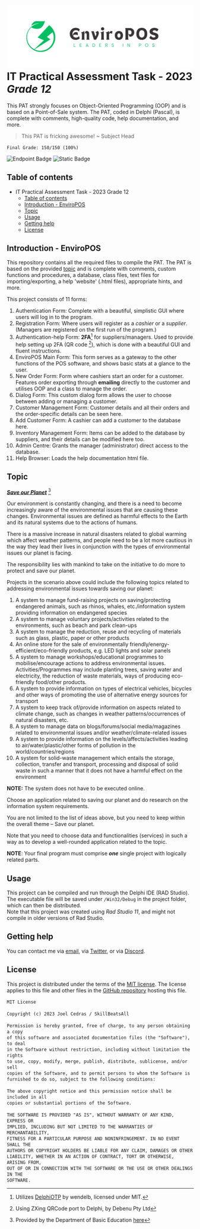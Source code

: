 ![EnviroPOS Logo](/Logo.svg)
IT Practical Assessment Task - 2023 _Grade 12_
==========================================


This PAT strongly focuses on Object-Oriented Programming (OOP) and is based on a Point-of-Sale system. The PAT, coded in Delphi (Pascal), is complete with comments, high-quality code, help documentation, and more.
> This PAT is fricking awesome!
> ~ Subject Head

    Final Grade: 150/150 (100%)

![Endpoint Badge](https://img.shields.io/endpoint?url=https%3A%2F%2Fhits.dwyl.com%2FSkillBeatsAll%2Fitpat-2023.json&style=flat-square&logo=github&logoColor=springgreen&label=visitors&color=seagreen) ![Static Badge](https://img.shields.io/badge/license-MIT-seagreen?style=flat-square&labelColor=grey)

## Table of contents
- IT Practical Assessment Task - 2023 Grade 12
	- [Table of contents](#table-of-contents)
	- [Introduction - EnviroPOS](#introduction---enviropos)
	- [Topic](#topic)
	- [Usage](#usage)
	- [Getting help](#getting-help)
	- [License](#license)


## Introduction - EnviroPOS
This repository contains all the required files to compile the PAT. The PAT is based on the provided [topic](#topic) and is complete with comments, custom functions and procedures, a database, class files, text files for importing/exporting, a help 'website' (.html files), appropriate hints, and more.

This project consists of 11 forms:

 1. Authentication Form: Complete with a beautiful, simplistic GUI where users will log in to the program.
 2. Registration Form: Where users will register as a *cashier* or a *supplier*. (Managers are registered on the first run of the program.)
 3. Authentication-help Form: **2FA**[^1] for suppliers/managers. Used to provide help setting up 2FA (QR code [^2]), which is done with a beautiful GUI and fluent instructions.
 4. EnviroPOS Main Form: This form serves as a gateway to the other functions of the POS software, and shows basic stats at a glance to the user.
 5. New Order Form: Form where cashiers start an order for a customer. Features order exporting through **emailing** directly to the customer and utilises OOP and a class to manage the order.
 6. Dialog Form: This custom dialog form allows the user to choose between adding or managing a customer.
 7. Customer Management Form: Customer details and all their orders and the order-specific details can be seen here.
 8. Add Customer Form: A cashier can add a customer to the database here.
 9. Inventory Management Form: Items can be added to the database by suppliers, and their details can be modified here too.
 10. Admin Centre: Grants the manager (administrator) direct access to the database.
 11. Help Browser: Loads the help documentation html file. 

## Topic

<ins>***Save our Planet***</ins> [^3]

Our environment is constantly changing, and there is a need to become increasingly aware of the
environmental issues that are causing these changes. Environmental issues are defined as
harmful effects to the Earth and its natural systems due to the actions of humans.

There is a massive increase in natural disasters related to global warming which affect weather
patterns, and people need to be a lot more cautious in the way they lead their lives in conjunction
with the types of environmental issues our planet is facing. 

The responsibility lies with mankind to take on the initiative to do more to protect and save our
planet.

Projects in the scenario above could include the following topics related to addressing
environmental issues towards saving our planet:
1. A system to manage fund-raising projects on saving/protecting endangered animals, such as
rhinos, whales, etc./information system providing information on endangered species
2. A system to manage voluntary projects/activities related to the environments, such as beach
and park clean-ups
3. A system to manage the reduction, reuse and recycling of materials such as glass, plastic,
paper or other products
4. An online store for the sale of environmentally friendly/energy-efficient/eco-friendly products,
e.g. LED lights and solar panels
5. A system to manage workshops/educational programmes to mobilise/encourage actions to
address environmental issues. Activities/Programmes may include planting trees, saving
water and electricity, the reduction of waste materials, ways of producing eco-friendly
food/other products.
6. A system to provide information on types of electrical vehicles, bicycles and other ways of
promoting the use of alternative energy sources for transport
7. A system to keep track of/provide information on aspects related to climate change, such as
changes in weather patterns/occurrences of natural disasters, etc.
8. A system to manage data on blogs/forums/social media/magazines related to environmental
issues and/or weather/climate-related issues
9. A system to provide information on the levels/affects/activities leading to
air/water/plastic/other forms of pollution in the world/countries/regions
10. A system for solid-waste management which entails the storage, collection, transfer and
transport, processing and disposal of solid waste in such a manner that it does not have a
harmful effect on the environment

**NOTE:** The system does not have to be executed online.

Choose an application related to saving our planet and do research on the information system
requirements.

You are not limited to the list of ideas above, but you need to keep within the overall theme – Save
our planet.

Note that you need to choose data and functionalities (services) in such a way as to develop a
well-rounded application related to the topic.

**NOTE**: Your final program must comprise ***one*** single project with logically related parts.

## Usage
This project can be compiled and run through the Delphi IDE (RAD Studio). The executable file will be saved under `/Win32/Debug` in the project folder, which can then be distributed.  
Note that this project was created using *Rad Studio 11*, and might not compile in older versions of Rad Studio.

## Getting help
You can contact me via [email](mailto:joelcedras@gmail.com), via [Twitter](https://twitter.com/JoelBeatsAll), or via [Discord](https://discordhub.com/profile/234576713005137920).

License  
-------  
  
This project is distributed under the terms of the [MIT license](/LICENSE.MD). The license applies to this file and other files in the [GitHub repository](http://github.com/SkillBeatsAll/itpat-2023) hosting this file.

```
MIT License

Copyright (c) 2023 Joel Cedras / SkillBeatsAll

Permission is hereby granted, free of charge, to any person obtaining a copy
of this software and associated documentation files (the "Software"), to deal
in the Software without restriction, including without limitation the rights
to use, copy, modify, merge, publish, distribute, sublicense, and/or sell
copies of the Software, and to permit persons to whom the Software is
furnished to do so, subject to the following conditions:

The above copyright notice and this permission notice shall be included in all
copies or substantial portions of the Software.

THE SOFTWARE IS PROVIDED "AS IS", WITHOUT WARRANTY OF ANY KIND, EXPRESS OR
IMPLIED, INCLUDING BUT NOT LIMITED TO THE WARRANTIES OF MERCHANTABILITY,
FITNESS FOR A PARTICULAR PURPOSE AND NONINFRINGEMENT. IN NO EVENT SHALL THE
AUTHORS OR COPYRIGHT HOLDERS BE LIABLE FOR ANY CLAIM, DAMAGES OR OTHER
LIABILITY, WHETHER IN AN ACTION OF CONTRACT, TORT OR OTHERWISE, ARISING FROM,
OUT OF OR IN CONNECTION WITH THE SOFTWARE OR THE USE OR OTHER DEALINGS IN THE
SOFTWARE.
```


[^1]: Utilizes [DelphiOTP](https://github.com/wendelb/DelphiOTP) by wendelb, licensed under MIT.
[^2]: Using ZXing QRCode port to Delphi, by Debenu Pty Ltd
[^3]: Provided by the Department of Basic Education [here](https://www.education.gov.za/Portals/0/Documents/PATS%202023%20Grade%2012/PATs%20Grade%2012%202023%20PDF/Information%20Technology/Information%20Technology%20PAT%20GR%2012%202023%20Eng.pdf?ver=2023-01-16-115728-000)
